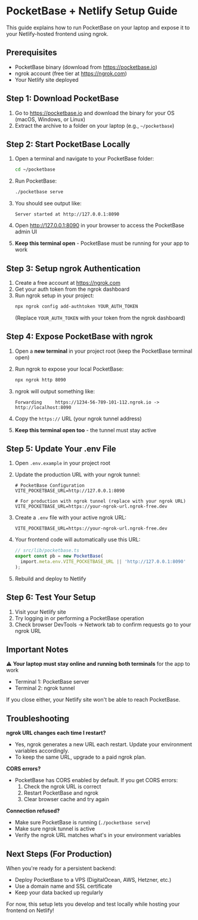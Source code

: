 # PocketBase + Netlify Setup Guide

This guide explains how to run PocketBase on your laptop and expose it to your Netlify-hosted frontend using ngrok.

## Prerequisites

- PocketBase binary (download from https://pocketbase.io)
- ngrok account (free tier at https://ngrok.com)
- Your Netlify site deployed

## Step 1: Download PocketBase

1. Go to https://pocketbase.io and download the binary for your OS (macOS, Windows, or Linux)
2. Extract the archive to a folder on your laptop (e.g., `~/pocketbase`)

## Step 2: Start PocketBase Locally

1. Open a terminal and navigate to your PocketBase folder:
   ```bash
   cd ~/pocketbase
   ```

2. Run PocketBase:
   ```bash
   ./pocketbase serve
   ```

3. You should see output like:
   ```
   Server started at http://127.0.0.1:8090
   ```

4. Open http://127.0.0.1:8090 in your browser to access the PocketBase admin UI
5. **Keep this terminal open** - PocketBase must be running for your app to work

## Step 3: Setup ngrok Authentication

1. Create a free account at https://ngrok.com
2. Get your auth token from the ngrok dashboard
3. Run ngrok setup in your project:
   ```bash
   npx ngrok config add-authtoken YOUR_AUTH_TOKEN
   ```
   (Replace `YOUR_AUTH_TOKEN` with your token from the ngrok dashboard)

## Step 4: Expose PocketBase with ngrok

1. Open a **new terminal** in your project root (keep the PocketBase terminal open)
2. Run ngrok to expose your local PocketBase:
   ```bash
   npx ngrok http 8090
   ```

3. ngrok will output something like:
   ```
   Forwarding     https://1234-56-789-101-112.ngrok.io -> http://localhost:8090
   ```

4. Copy the `https://` URL (your ngrok tunnel address)
5. **Keep this terminal open too** - the tunnel must stay active

## Step 5: Update Your .env File

1. Open `.env.example` in your project root
2. Update the production URL with your ngrok tunnel:
   ```
   # PocketBase Configuration
   VITE_POCKETBASE_URL=http://127.0.0.1:8090
   
   # For production with ngrok tunnel (replace with your ngrok URL)
   VITE_POCKETBASE_URL=https://your-ngrok-url.ngrok-free.dev
   ```

3. Create a `.env` file with your active ngrok URL:
   ```
   VITE_POCKETBASE_URL=https://your-ngrok-url.ngrok-free.dev
   ```

4. Your frontend code will automatically use this URL:
   ```typescript
   // src/lib/pocketbase.ts
   export const pb = new PocketBase(
     import.meta.env.VITE_POCKETBASE_URL || 'http://127.0.0.1:8090'
   );
   ```

5. Rebuild and deploy to Netlify

## Step 6: Test Your Setup

1. Visit your Netlify site
2. Try logging in or performing a PocketBase operation
3. Check browser DevTools → Network tab to confirm requests go to your ngrok URL

## Important Notes

⚠️ **Your laptop must stay online and running both terminals** for the app to work

- Terminal 1: PocketBase server
- Terminal 2: ngrok tunnel

If you close either, your Netlify site won't be able to reach PocketBase.

## Troubleshooting

**ngrok URL changes each time I restart?**
- Yes, ngrok generates a new URL each restart. Update your environment variables accordingly.
- To keep the same URL, upgrade to a paid ngrok plan.

**CORS errors?**
- PocketBase has CORS enabled by default. If you get CORS errors:
  1. Check the ngrok URL is correct
  2. Restart PocketBase and ngrok
  3. Clear browser cache and try again

**Connection refused?**
- Make sure PocketBase is running (`./pocketbase serve`)
- Make sure ngrok tunnel is active
- Verify the ngrok URL matches what's in your environment variables

## Next Steps (For Production)

When you're ready for a persistent backend:
- Deploy PocketBase to a VPS (DigitalOcean, AWS, Hetzner, etc.)
- Use a domain name and SSL certificate
- Keep your data backed up regularly

For now, this setup lets you develop and test locally while hosting your frontend on Netlify!
